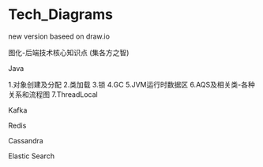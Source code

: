 # Tech_Diagrams

new version baseed on  draw.io


图化-后端技术核心知识点 (集各方之智)



Java

1.对象创建及分配
2.类加载
3.锁
4.GC
5.JVM运行时数据区
6.AQS及相关类-各种关系和流程图
7.ThreadLocal

Kafka

Redis

Cassandra

Elastic Search





